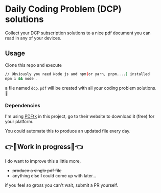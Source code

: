 # Daily Coding Problem (DCP) solutions

Collect your DCP subscription solutions to a nice pdf document you can read in any of your devices.


## Usage

Clone this repo and execute
``` bash
// Obviously you need Node js and npm(or yarn, pnpm....) installed 
npm i && node .
```
a file named `dcp.pdf` will be created with all your coding problem solutions. :see_no_evil:

### Dependencies
I'm using [PDFtk](https://www.pdflabs.com/tools/pdftk-the-pdf-toolkit/) in this project, go to their website to download it (free) for your platform.

You could automate this to produce an updated file every day.

## :point_right::construction_worker:Work in progress:construction_worker::point_left:

I do want to improve this a little more,

- ~~produce a single pdf file~~
- anything else I could come up with later...

 if you feel so gross you can't wait, submit a PR yourself.

